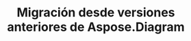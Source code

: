 ﻿---
title: Migración desde versiones anteriores de Aspose.Diagram
type: docs
weight: 30
url: /es/net/migrating-from-earlier-versions-of-aspose-diagram/
---

